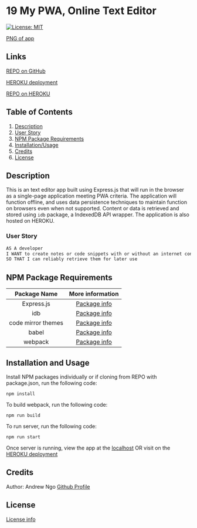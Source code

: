 # 19 My PWA, Online Text Editor 

[![License: MIT](https://img.shields.io/badge/License-MIT-yellow.svg)](https://opensource.org/licenses/MIT)

[PNG of app](./Assets/JATE-image.png)

## Links

[REPO on GitHub](https://github.com/MiinoSil/19-PWA-TXT-EDITOR-HW-GIT)

[HEROKU deployment](https://ngo-jate-web-text-editor-app.herokuapp.com/)

[REPO on HEROKU](https://git.heroku.com/ngo-jate-web-text-editor-app.git)

## Table of Contents
1. [Description](#description)
2. [User Story](#user-story)
3. [NPM Package Requirements](#npm-package-requirements)
4. [Installation/Usage](#installation-and-usage)
6. [Credits]()
7. [License]()

## Description

This is an text editor app built using Express.js that will run in the browser as a single-page application meeting PWA criteria. The application will function offline, and uses data persistence techniques to maintain function on browsers even when not supported. Content or data is retrieved and stored using ```idb``` package, a IndexedDB API wrapper. The application is also hosted on HEROKU.

### User Story

```md
AS A developer
I WANT to create notes or code snippets with or without an internet connection
SO THAT I can reliably retrieve them for later use
```

## NPM Package Requirements
| Package Name | More information |
| :---: | :---: |
| Express.js | [Package info](https://www.npmjs.com/package/express) |
| idb | [Package info](https://www.npmjs.com/package/idb) |
| code mirror themes | [Package info](https://www.npmjs.com/package/code-mirror-themes) |
| babel | [Package info](https://babeljs.io/) |
| webpack | [Package info](https://www.npmjs.com/package/webpack) |

## Installation and Usage

Install NPM packages individually or if cloning from REPO with package.json, run the following code:
```
npm install
```

To build webpack, run the following code:
```
npm run build
```

To run server, run the following code:
```
npm run start
```

Once server is running, view the app at the [localhost](http://localhost:3000) OR visit on the [HEROKU deployment](https://ngo-jate-web-text-editor-app.herokuapp.com/)

## Credits

Author: Andrew Ngo
[Github Profile](https://github.com/MiinoSil)

## License

[License info](/LICENSE)